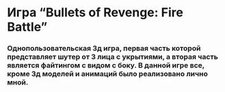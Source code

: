 # Игра “Bullets of Revenge: Fire Battle”
### Однопользовательская 3д игра, первая часть которой представляет шутер от 3 лица с укрытиями, а вторая часть является файтингом с видом с боку. В данной игре все, кроме 3д моделей и анимаций было реализовано лично мной.
